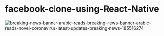 # facebook-clone-using-React-Native



![breaking-news-banner-arabic-reads-breaking-news-banner-arabic-reads-novel-coronavirus-latest-updates-breaking-news-185516274](https://user-images.githubusercontent.com/68752819/219673295-ab86cedc-1e9f-483e-891e-f82d26780b68.jpg)
